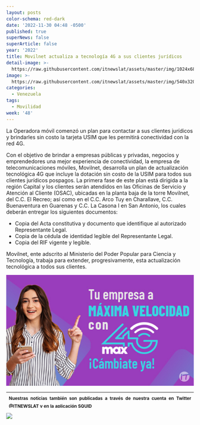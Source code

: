 ```yaml
---
layout: posts
color-schema: red-dark
date: '2022-11-30 04:48 -0500'
published: true
superNews: false
superArticle: false
year: '2022'
title: Movilnet actualiza a tecnología 4G a sus clientes jurídicos
detail-image: >-
  https://raw.githubusercontent.com/itnewslat/assets/master/img/1024x680/movilnet-4g-g.jpg
image: >-
  https://raw.githubusercontent.com/itnewslat/assets/master/img/540x320/movilnet-4g-p.jpg
categories:
  - Venezuela
tags:
  - Movilidad
week: '48'
---
```

La Operadora móvil comenzó un plan para contactar a sus clientes jurídicos y brindarles sin costo la tarjeta USIM que les permitirá conectividad con la red 4G.

Con el objetivo de brindar a empresas públicas y privadas, negocios y emprendedores una mejor experiencia de conectividad, la empresa de telecomunicaciones móviles, Movilnet, desarrolla un plan de actualización tecnológica 4G que incluye la dotación sin costo de la USIM para todos sus clientes jurídicos pospagos.
La primera fase de este plan está dirigida a la región Capital y los clientes serán atendidos en las Oficinas de Servicio y Atención al Cliente (OSAC), ubicadas en la planta baja de la torre Movilnet, del C.C. El Recreo; así como en el C.C. Arco Tuy en Charallave, C.C. Buenaventura en Guarenas y C.C. La Casona I en San Antonio, los cuales deberán entregar los siguientes documentos:

- Copia del Acta constitutiva y documento que identifique al autorizado Representante Legal.
- Copia de la cédula de identidad legible del Representante Legal.
- Copia del RIF vigente y legible.


Movilnet, ente adscrito al Ministerio del Poder Popular para Ciencia y Tecnología, trabaja para extender, progresivamente, esta actualización tecnológica a todos sus clientes.

![](https://raw.githubusercontent.com/itnewslat/assets/master/img/540x320/movilnet-4g-p.jpg)

<table style="height: 42px;" width="569">
<tbody>
<tr>
<td style="text-align: justify;"><sub><strong>Nuestras noticias también son publicadas a través de nuestra cuenta en Twitter <a href="https://twitter.com/itnewslat?lang=es">@ITNEWSLAT</a> y en la aplicación <a href="https://squidapp.co/en/">SQUID</a></strong></sub></td>
</tr>
</tbody>
</table>

<img src="https://tracker.metricool.com/c3po.jpg?hash=56f88a41e39ab42c063cc51676587a04"/>
